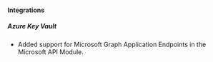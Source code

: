 
#### Integrations

##### Azure Key Vault

- Added support for Microsoft Graph Application Endpoints in the Microsoft API Module.